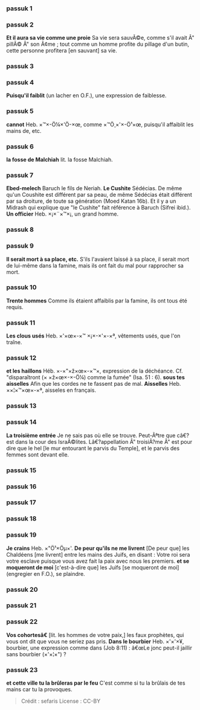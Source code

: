 
### passuk 1

### passuk 2
<b>Et il aura sa vie comme une proie</b> Sa vie sera sauvÃ©e, comme s'il avait Â" pillÃ© Â" son Ã¢me ; tout comme un homme profite du pillage d'un butin, cette personne profitera [en sauvant] sa vie.

### passuk 3

### passuk 4
<b>Puisqu'il faiblit</b> (un lacher en O.F.), une expression de faiblesse.

### passuk 5
<b>cannot</b> Heb. ×™×-Ö¼×'Ö-×œ, comme ×™Ö¸×'×-Ö¹×œ, puisqu'il affaiblit les mains de, etc.

### passuk 6
<b>la fosse de Malchiah</b> lit. la fosse Malchiah.

### passuk 7
<b>Ebed-melech</b> Baruch le fils de Neriah.
<b>Le Cushite</b> Sédécias. De même qu'un Coushite est différent par sa peau, de même Sédécias était différent par sa droiture, de toute sa génération (Moed Katan 16b). Et il y a un Midrash qui explique que "le Cushite" fait référence à Baruch (Sifrei ibid.).
<b>Un officier</b> Heb. ×¡×¨×™×¡, un grand homme.

### passuk 8

### passuk 9
<b>Il serait mort à sa place, etc.</b> S'ils l'avaient laissé à sa place, il serait mort de lui-même dans la famine, mais ils ont fait du mal pour rapprocher sa mort.

### passuk 10
<b>Trente hommes</b> Comme ils étaient affaiblis par la famine, ils ont tous été requis.

### passuk 11
<b>Les clous usés</b> Heb. ×'×œ×-×™ ×¡×-×'×-×ª, vêtements usés, que l'on traîne.

### passuk 12
<b>et les haillons</b> Héb. ×-×"×ž×œ×-×™×, expression de la déchéance. Cf. "disparaîtront (× ×ž×œ×-×-Ö¼) comme la fumée" (Isa. 51 : 6).
<b>sous tes aisselles</b> Afin que les cordes ne te fassent pas de mal.
<b>Aisselles</b> Heb. ××¦×™×œ×-×ª, aisseles en français.

### passuk 13

### passuk 14
<b>La troisième entrée</b> Je ne sais pas où elle se trouve. Peut-Ãªtre que câ€?est dans la cour des IsraÃ©lites. Lâ€?appellation Â" troisiÃ?me Â" est pour dire que le hel [le mur entourant le parvis du Temple], et le parvis des femmes sont devant elle.

### passuk 15

### passuk 16

### passuk 17

### passuk 18

### passuk 19
<b>Je crains</b> Heb. ×"Ö¹×Öµ×'.
<b>De peur qu'ils ne me livrent</b> [De peur que] les Chaldéens [me livrent] entre les mains des Juifs, en disant : Votre roi sera votre esclave puisque vous avez fait la paix avec nous les premiers.
<b>et se moqueront de moi</b> [c'est-à-dire que] les Juifs [se moqueront de moi] (engregier en F.O.), se plaindre.

### passuk 20

### passuk 21

### passuk 22
<b>Vos cohortesâ€</b> [lit. les hommes de votre paix,] les faux prophètes, qui vous ont dit que vous ne seriez pas pris.
<b>Dans le bourbier</b> Heb. ×'×'×¥, bourbier, une expression comme dans (Job 8:11) : â€œLe jonc peut-il jaillir sans bourbier (×'×¦×") ?

### passuk 23
<b>et cette ville tu la brûleras par le feu</b> C'est comme si tu la brûlais de tes mains car tu la provoques.

>Crédit : sefaris
>License : CC-BY